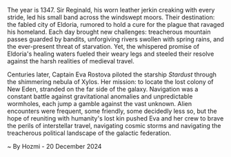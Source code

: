 
The year is 1347.  Sir Reginald, his worn leather jerkin creaking with every stride, led his small band across the windswept moors.  Their destination: the fabled city of Eldoria, rumored to hold a cure for the plague that ravaged his homeland.  Each day brought new challenges: treacherous mountain passes guarded by bandits, unforgiving rivers swollen with spring rains, and the ever-present threat of starvation.  Yet, the whispered promise of Eldoria's healing waters fueled their weary legs and steeled their resolve against the harsh realities of medieval travel.

Centuries later, Captain Eva Rostova piloted the starship *Stardust* through the shimmering nebula of Xylos.  Her mission: to locate the lost colony of New Eden, stranded on the far side of the galaxy.  Navigation was a constant battle against gravitational anomalies and unpredictable wormholes, each jump a gamble against the vast unknown.  Alien encounters were frequent, some friendly, some decidedly less so, but the hope of reuniting with humanity's lost kin pushed Eva and her crew to brave the perils of interstellar travel, navigating cosmic storms and navigating the treacherous political landscape of the galactic federation.

~ By Hozmi - 20 December 2024
